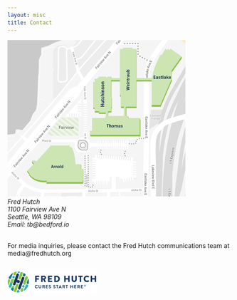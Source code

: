 ```yaml
---
layout: misc
title: Contact
---
```


<a href="https://www.fredhutch.org/en/about/contact-us/campus-map.html">
	<img class="pull-right" src="/images/fhcrc-campus.png"/>
</a>

<address>
	Fred Hutch<br>
	1100 Fairview Ave N<br>
	Seattle, WA 98109<br>
	Email: tb<span style="display:none">obfuscate</span>@bedford.io
</address>

<p>&nbsp;<br>
For media inquiries, please contact the Fred Hutch communications team at media@fredhutch.org
<p>&nbsp;<br>
<img class="pull-left" src="/images/fhcrc-logo.png"/>  
